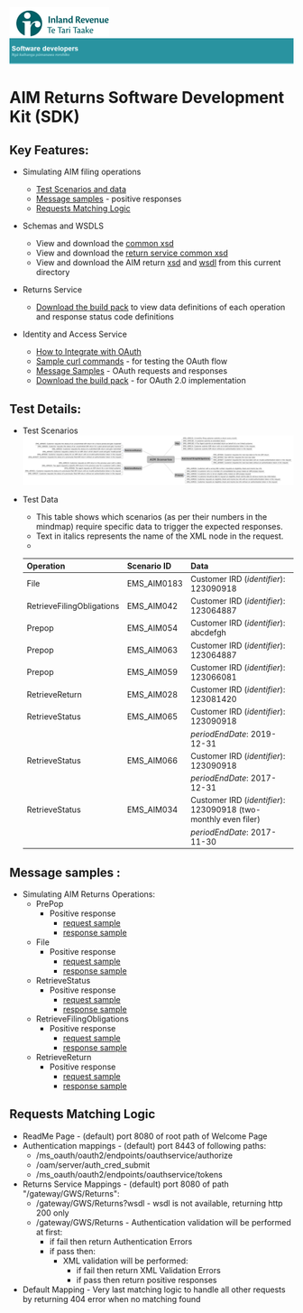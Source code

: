 ![IRD logo](../Images/IRlogo.gif)
![Software Dev](../Images/SoftwareDev.png)

AIM Returns Software Development Kit (SDK)
=======================================

Key Features:
-------------

- Simulating AIM filing operations
	- [Test Scenarios and data](#test-details)
    - [Message samples](#message-samples-) - positive responses
	- [Requests Matching Logic](#requests-matching-logic)
	
- Schemas and WSDLS
	- View and download the [common xsd](../Schema%20-%20Common/)
	- View and download the [return service common xsd](../Service%20-%20Return/Latest/)
	- View and download the AIM return [xsd](ReturnAIM.v1.xsd) and [wsdl](ReturnsAIMDevWsdl.wsdl) from this current directory
	
- Returns Service 
	- [Download the build pack](../Service%20-%20Return/Latest/Gateway%20Services%20Build%20Pack%20-%20Return%20Service.pdf) to view data definitions of each operation and response status code definitions
	
- Identity and Access Service
	- [How to Integrate with OAuth](../Service%20-%20Identity%20and%20Access/Latest/OAuth%20Authentication%20-%20How%20to%20Integrate.md)
	- [Sample curl commands](../Service%20-%20Identity%20and%20Access/Latest/OAuth%20Authentication%20-%20How%20to%20Integrate.md) - for testing the OAuth flow
	- [Message Samples](../Service%20-%20Identity%20and%20Access/Latest/) - OAuth requests and responses
	- [Download the build pack](../Service%20-%20Identity%20and%20Access/Latest/Build%20pack%20-%20Identity%20and%20Access%20Services.pdf) - for OAuth 2.0 implementation   

Test Details:
-----------------

- Test Scenarios
	![Test Scenarios](images/Emulated_Services_Coverage_Map-Return_AIM.png)

- Test Data
	- This table shows which scenarios (as per their numbers in the mindmap) require specific data to trigger the expected responses. 
	- Text in italics represents the name of the XML node in the request.
	-
	
	Operation | Scenario ID | Data
	--- | --- | ---
	File | EMS_AIM0183 | Customer IRD (*identifier*): 123090918
	RetrieveFilingObligations | EMS_AIM042 | Customer IRD (*identifier*): 123064887 
	Prepop | EMS_AIM054 | Customer IRD (*identifier*): abcdefgh 
	Prepop | EMS_AIM063 | Customer IRD (*identifier*): 123064887 
	Prepop | EMS_AIM059 | Customer IRD (*identifier*): 123066081 
	RetrieveReturn | EMS_AIM028 | Customer IRD (*identifier*): 123081420 
	RetrieveStatus | EMS_AIM065 | Customer IRD (*identifier*): 123090918 
	 | | | *periodEndDate*: 2019-12-31 
	RetrieveStatus | EMS_AIM066 | Customer IRD (*identifier*): 123090918
	 | | | *periodEndDate*: 2017-12-31 
	RetrieveStatus | EMS_AIM034 | Customer IRD (*identifier*): 123090918 (two-monthly even filer)
	 | | | *periodEndDate*: 2017-11-30 
        
Message samples :
-----------------

- Simulating AIM Returns Operations:
    - PrePop
        - Positive response
            - [request sample](sample%20messages/body-aim-returnprepop-request.xml)
            - [response sample](sample%20messages/body-aim-returnprepop-response.xml)
    - File
        - Positive response
            - [request sample](sample%20messages/body-aim-returnfile-request.xml)
            - [response sample](sample%20messages/body-aim-returnfile-response.xml)
    - RetrieveStatus
        - Positive response
            - [request sample](sample%20messages/body-aim-returnstatus-request.xml)
            - [response sample](sample%20messages/body-aim-returnstatus-response.xml)
    - RetrieveFilingObligations
        - Positive response
            - [request sample](sample%20messages/body-aim-filingobligation-request.xml)
            - [response sample](sample%20messages/body-aim-filingobligation-response.xml)
    - RetrieveReturn
        - Positive response
            - [request sample](sample%20messages/body-aim-retrievereturn-request.xml)
            - [response sample](sample%20messages/body-aim-retrievereturn-response.xml)

            
Requests Matching Logic
-----------------------

- ReadMe Page - (default) port 8080 of root path of Welcome Page
- Authentication mappings - (default) port 8443 of following paths:
    - /ms_oauth/oauth2/endpoints/oauthservice/authorize
    - /oam/server/auth_cred_submit
    - /ms_oauth/oauth2/endpoints/oauthservice/tokens
- Returns Service Mappings - (default) port 8080 of path "/gateway/GWS/Returns":
    - /gateway/GWS/Returns?wsdl - wsdl is not available, returning http 200 only
    - /gateway/GWS/Returns - Authentication validation will be performed at first:
        - if fail then return Authentication Errors
        - if pass then:
            - XML validation will be performed:
                - if fail then return XML Validation Errors
                - if pass then return positive responses
- Default Mapping - Very last matching logic to handle all other requests by returning 404 error when no matching found